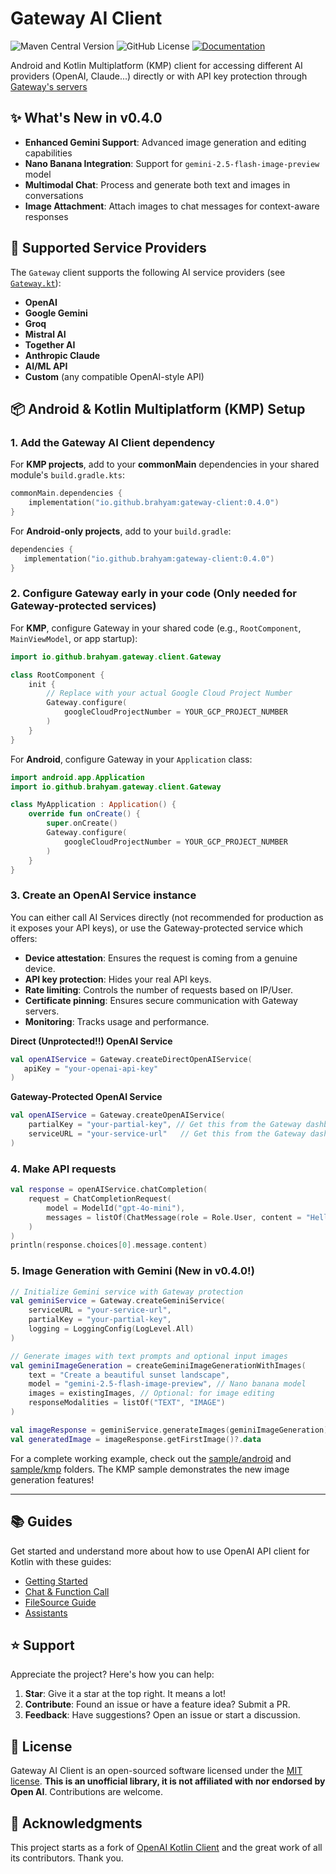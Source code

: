 # Gateway AI Client

![Maven Central Version](https://img.shields.io/maven-central/v/io.github.brahyam/gateway-client)
![GitHub License](https://img.shields.io/github/license/brahyam/Gateway)
[![Documentation](https://img.shields.io/badge/docs-api-a97bff.svg?logo=kotlin)](https://docs.meetgateway.com/)

Android and Kotlin Multiplatform (KMP) client for accessing different AI providers (OpenAI,
Claude...) directly or with API key protection through [Gateway's servers](https://meetgateway.com/)

## ✨ What's New in v0.4.0

- **Enhanced Gemini Support**: Advanced image generation and editing capabilities
- **Nano Banana Integration**: Support for `gemini-2.5-flash-image-preview` model
- **Multimodal Chat**: Process and generate both text and images in conversations
- **Image Attachment**: Attach images to chat messages for context-aware responses

## 🚀 Supported Service Providers

The `Gateway` client supports the following AI service providers (see [
`Gateway.kt`](gateway-client/src/commonMain/kotlin/io/github/brahyam/gateway/client/Gateway.kt)):

- **OpenAI**
- **Google Gemini**
- **Groq**
- **Mistral AI**
- **Together AI**
- **Anthropic Claude**
- **AI/ML API**
- **Custom** (any compatible OpenAI-style API)

## 📦 Android & Kotlin Multiplatform (KMP) Setup

### 1. Add the Gateway AI Client dependency

For **KMP projects**, add to your **commonMain** dependencies in your shared module's
`build.gradle.kts`:

```kotlin
commonMain.dependencies {
    implementation("io.github.brahyam:gateway-client:0.4.0")
}
```

For **Android-only projects**, add to your `build.gradle`:

```kotlin
dependencies {
   implementation("io.github.brahyam:gateway-client:0.4.0")
}
```

### 2. Configure Gateway early in your code (Only needed for Gateway-protected services)

For **KMP**, configure Gateway in your shared code (e.g., `RootComponent`, `MainViewModel`, or app
startup):

```kotlin
import io.github.brahyam.gateway.client.Gateway

class RootComponent {
    init {
        // Replace with your actual Google Cloud Project Number
        Gateway.configure(
            googleCloudProjectNumber = YOUR_GCP_PROJECT_NUMBER
        )
    }
}
```

For **Android**, configure Gateway in your `Application` class:

```kotlin
import android.app.Application
import io.github.brahyam.gateway.client.Gateway

class MyApplication : Application() {
    override fun onCreate() {
        super.onCreate()
        Gateway.configure(
            googleCloudProjectNumber = YOUR_GCP_PROJECT_NUMBER
        )
    }
}
```

### 3. Create an OpenAI Service instance

You can either call AI Services directly (not recommended for production as it exposes your API
keys),
or use the Gateway-protected service which offers:

- **Device attestation**: Ensures the request is coming from a genuine device.
- **API key protection**: Hides your real API keys.
- **Rate limiting**: Controls the number of requests based on IP/User.
- **Certificate pinning**: Ensures secure communication with Gateway servers.
- **Monitoring**: Tracks usage and performance.

**Direct (Unprotected!!) OpenAI Service**

```kotlin
val openAIService = Gateway.createDirectOpenAIService(
   apiKey = "your-openai-api-key"
)
```

**Gateway-Protected OpenAI Service**

```kotlin
val openAIService = Gateway.createOpenAIService(
    partialKey = "your-partial-key", // Get this from the Gateway dashboard
    serviceURL = "your-service-url"   // Get this from the Gateway dashboard
)
```

### 4. Make API requests

```kotlin
val response = openAIService.chatCompletion(
    request = ChatCompletionRequest(
        model = ModelId("gpt-4o-mini"),
        messages = listOf(ChatMessage(role = Role.User, content = "Hello, how are you?"))
    )
)
println(response.choices[0].message.content)
```

### 5. Image Generation with Gemini (New in v0.4.0!)

```kotlin
// Initialize Gemini service with Gateway protection
val geminiService = Gateway.createGeminiService(
    serviceURL = "your-service-url",
    partialKey = "your-partial-key",
    logging = LoggingConfig(LogLevel.All)
)

// Generate images with text prompts and optional input images
val geminiImageGeneration = createGeminiImageGenerationWithImages(
    text = "Create a beautiful sunset landscape",
    model = "gemini-2.5-flash-image-preview", // Nano banana model
    images = existingImages, // Optional: for image editing
    responseModalities = listOf("TEXT", "IMAGE")
)

val imageResponse = geminiService.generateImages(geminiImageGeneration)
val generatedImage = imageResponse.getFirstImage()?.data
```

For a complete working example, check out the [sample/android](sample/android/)
and [sample/kmp](sample/kmp/) folders. The KMP sample demonstrates the new image generation
features!

---

## 📚 Guides

Get started and understand more about how to use OpenAI API client for Kotlin with these guides:

- [Getting Started](guides/GettingStarted.md)
- [Chat & Function Call](guides/ChatToolCalls.md)
- [FileSource Guide](guides/FileSource.md)
- [Assistants](guides/Assistants.md)

## ⭐️ Support

Appreciate the project? Here's how you can help:

1. **Star**: Give it a star at the top right. It means a lot!
2. **Contribute**: Found an issue or have a feature idea? Submit a PR.
3. **Feedback**: Have suggestions? Open an issue or start a discussion.

## 📄 License

Gateway AI Client is an open-sourced software licensed under the [MIT license](LICENSE.md).
**This is an unofficial library, it is not affiliated with nor endorsed by Open AI**. Contributions
are welcome.

## 📝 Acknowledgments

This project starts as a fork of [OpenAI Kotlin Client](https://github.com/aallam/openai-kotlin) and
the great work of all its contributors. Thank you.
